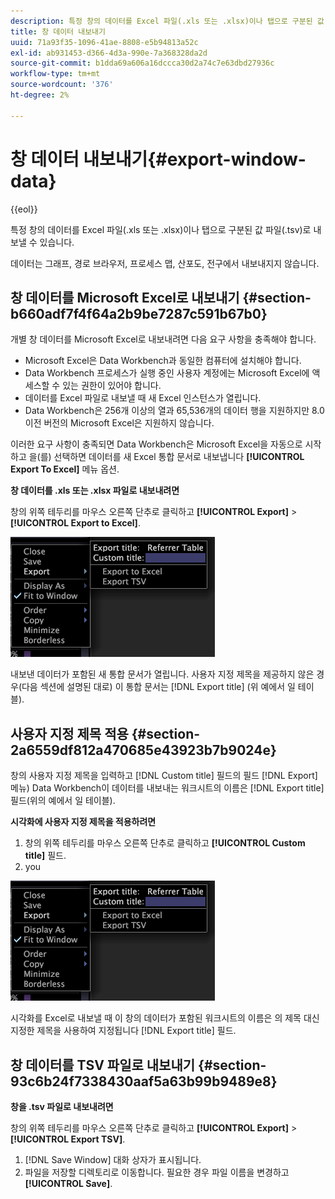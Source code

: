 ```yaml
---
description: 특정 창의 데이터를 Excel 파일(.xls 또는 .xlsx)이나 탭으로 구분된 값 파일(.tsv)로 내보낼 수 있습니다.
title: 창 데이터 내보내기
uuid: 71a93f35-1096-41ae-8808-e5b94813a52c
exl-id: ab931453-d366-4d3a-990e-7a368328da2d
source-git-commit: b1dda69a606a16dccca30d2a74c7e63dbd27936c
workflow-type: tm+mt
source-wordcount: '376'
ht-degree: 2%

---
```


# 창 데이터 내보내기{#export-window-data}

{{eol}}

특정 창의 데이터를 Excel 파일(.xls 또는 .xlsx)이나 탭으로 구분된 값 파일(.tsv)로 내보낼 수 있습니다.

데이터는 그래프, 경로 브라우저, 프로세스 맵, 산포도, 전구에서 내보내지지 않습니다.

## 창 데이터를 Microsoft Excel로 내보내기 {#section-b660adf7f4f64a2b9be7287c591b67b0}

개별 창 데이터를 Microsoft Excel로 내보내려면 다음 요구 사항을 충족해야 합니다.

* Microsoft Excel은 Data Workbench과 동일한 컴퓨터에 설치해야 합니다.
* Data Workbench 프로세스가 실행 중인 사용자 계정에는 Microsoft Excel에 액세스할 수 있는 권한이 있어야 합니다.
* 데이터를 Excel 파일로 내보낼 때 새 Excel 인스턴스가 열립니다.
* Data Workbench은 256개 이상의 열과 65,536개의 데이터 행을 지원하지만 8.0 이전 버전의 Microsoft Excel은 지원하지 않습니다.

이러한 요구 사항이 충족되면 Data Workbench은 Microsoft Excel을 자동으로 시작하고 을(를) 선택하면 데이터를 새 Excel 통합 문서로 내보냅니다 **[!UICONTROL Export To Excel]** 메뉴 옵션.

**창 데이터를 .xls 또는 .xlsx 파일로 내보내려면**

창의 위쪽 테두리를 마우스 오른쪽 단추로 클릭하고 **[!UICONTROL Export]** > **[!UICONTROL Export to Excel]**.

![](assets/mnu_window_TitleBar_Export.png)

내보낸 데이터가 포함된 새 통합 문서가 열립니다. 사용자 지정 제목을 제공하지 않은 경우(다음 섹션에 설명된 대로) 이 통합 문서는 [!DNL Export title] (위 예에서 일 테이블).

## 사용자 지정 제목 적용 {#section-2a6559df812a470685e43923b7b9024e}

창의 사용자 지정 제목을 입력하고 [!DNL Custom title] 필드의 필드 [!DNL Export] 메뉴) Data Workbench이 데이터를 내보내는 워크시트의 이름은 [!DNL Export title] 필드(위의 예에서 일 테이블).

**시각화에 사용자 지정 제목을 적용하려면**

1. 창의 위쪽 테두리를 마우스 오른쪽 단추로 클릭하고 **[!UICONTROL Custom title]** 필드.
1. you

![](assets/mnu_window_TitleBar_Export.png)

시각화를 Excel로 내보낼 때 이 창의 데이터가 포함된 워크시트의 이름은 의 제목 대신 지정한 제목을 사용하여 지정됩니다 [!DNL Export title] 필드.

## 창 데이터를 TSV 파일로 내보내기 {#section-93c6b24f7338430aaf5a63b99b9489e8}

**창을 .tsv 파일로 내보내려면**

창의 위쪽 테두리를 마우스 오른쪽 단추로 클릭하고 **[!UICONTROL Export]** > **[!UICONTROL Export TSV]**.

1. [!DNL Save Window] 대화 상자가 표시됩니다.
1. 파일을 저장할 디렉토리로 이동합니다. 필요한 경우 파일 이름을 변경하고 **[!UICONTROL Save]**.
